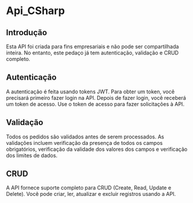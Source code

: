 # Api_CSharp
## Introdução

Esta API foi criada para fins empresariais e não pode ser compartilhada inteira. No entanto, este pedaço já tem autenticação, validação e CRUD completo.

## Autenticação

A autenticação é feita usando tokens JWT. Para obter um token, você precisará primeiro fazer login na API. Depois de fazer login, você receberá um token de acesso. Use o token de acesso para fazer solicitações à API.

## Validação

Todos os pedidos são validados antes de serem processados. As validações incluem verificação da presença de todos os campos obrigatórios, verificação da validade dos valores dos campos e verificação dos limites de dados.

## CRUD

A API fornece suporte completo para CRUD (Create, Read, Update e Delete). Você pode criar, ler, atualizar e excluir registros usando a API.
